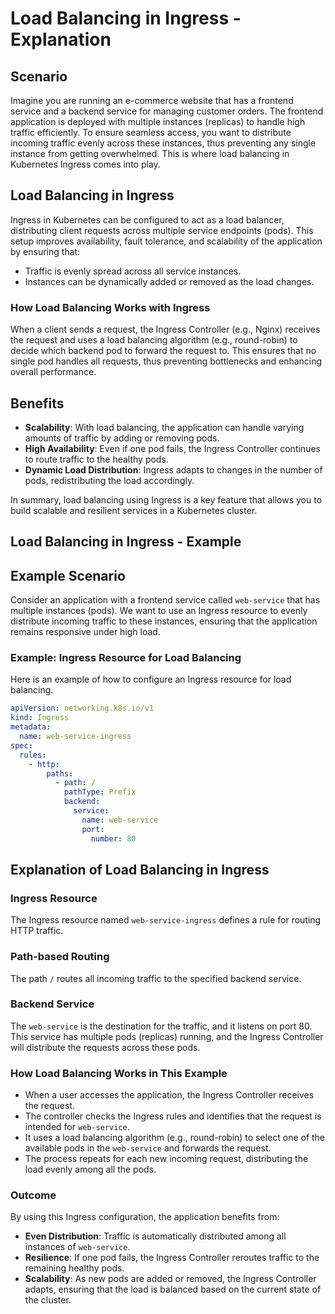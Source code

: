 # Load Balancing in Ingress - Explanation

## Scenario
Imagine you are running an e-commerce website that has a frontend service and a backend service for managing customer orders. The frontend application is deployed with multiple instances (replicas) to handle high traffic efficiently. To ensure seamless access, you want to distribute incoming traffic evenly across these instances, thus preventing any single instance from getting overwhelmed. This is where load balancing in Kubernetes Ingress comes into play.

## Load Balancing in Ingress
Ingress in Kubernetes can be configured to act as a load balancer, distributing client requests across multiple service endpoints (pods). This setup improves availability, fault tolerance, and scalability of the application by ensuring that:
- Traffic is evenly spread across all service instances.
- Instances can be dynamically added or removed as the load changes.

### How Load Balancing Works with Ingress
When a client sends a request, the Ingress Controller (e.g., Nginx) receives the request and uses a load balancing algorithm (e.g., round-robin) to decide which backend pod to forward the request to. This ensures that no single pod handles all requests, thus preventing bottlenecks and enhancing overall performance.

## Benefits
- **Scalability**: With load balancing, the application can handle varying amounts of traffic by adding or removing pods.
- **High Availability**: Even if one pod fails, the Ingress Controller continues to route traffic to the healthy pods.
- **Dynamic Load Distribution**: Ingress adapts to changes in the number of pods, redistributing the load accordingly.

In summary, load balancing using Ingress is a key feature that allows you to build scalable and resilient services in a Kubernetes cluster.

## Load Balancing in Ingress - Example

## Example Scenario
Consider an application with a frontend service called `web-service` that has multiple instances (pods). We want to use an Ingress resource to evenly distribute incoming traffic to these instances, ensuring that the application remains responsive under high load.

### Example: Ingress Resource for Load Balancing
Here is an example of how to configure an Ingress resource for load balancing.

```yaml
apiVersion: networking.k8s.io/v1
kind: Ingress
metadata:
  name: web-service-ingress
spec:
  rules:
    - http:
        paths:
          - path: /
            pathType: Prefix
            backend:
              service:
                name: web-service
                port:
                  number: 80
```
## Explanation of Load Balancing in Ingress

### Ingress Resource
The Ingress resource named `web-service-ingress` defines a rule for routing HTTP traffic.

### Path-based Routing
The path `/` routes all incoming traffic to the specified backend service.

### Backend Service
The `web-service` is the destination for the traffic, and it listens on port 80. This service has multiple pods (replicas) running, and the Ingress Controller will distribute the requests across these pods.

### How Load Balancing Works in This Example
- When a user accesses the application, the Ingress Controller receives the request.
- The controller checks the Ingress rules and identifies that the request is intended for `web-service`.
- It uses a load balancing algorithm (e.g., round-robin) to select one of the available pods in the `web-service` and forwards the request.
- The process repeats for each new incoming request, distributing the load evenly among all the pods.

### Outcome
By using this Ingress configuration, the application benefits from:

- **Even Distribution**: Traffic is automatically distributed among all instances of `web-service`.
- **Resilience**: If one pod fails, the Ingress Controller reroutes traffic to the remaining healthy pods.
- **Scalability**: As new pods are added or removed, the Ingress Controller adapts, ensuring that the load is balanced based on the current state of the cluster.
